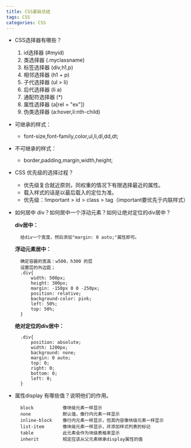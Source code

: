 ```yaml
---
title: CSS基础总结
tags: CSS
categories: CSS
---
```


* CSS选择器有哪些？
	1. id选择器		(#myid)
	2. 类选择器		(.myclassname)
	3. 标签选择器		(div,h1,p)
	4. 相邻选择器		(h1 + p)
	5. 子代选择器		(ul > li)
	6. 后代选择器		(li a)
	7. 通配符选择器	(*)
	8. 属性选择器		(a[rel = "ex"])
	9. 伪类选择器		(a:hover,li:nth-child)
	
* 可继承的样式：
	* font-size,font-family,color,ul,li,dl,dd,dt;
* 不可继承的样式：
	* border,padding,margin,width,height;
	
* CSS 优先级的选择过程？
	* 优先级复合就近原则，同权重的情况下有限选择最近的属性。
	* 载入样式的话是以最后载入的定位为准。
	* 优先级：!important > id > class > tag（important要优先于内联样式）

* 如何居中 div？如何居中一个浮动元素？如何让绝对定位的div居中？

	**div居中：**

		给div一个宽度，然后添加"margin: 0 auto;"属性即可。

	**浮动元素居中：**

		确定容器的宽高：w500，h300 的层
		设置层的外边距；
		.div{
			width: 500px;
			height: 300px;			
			margin: -150px 0 0 -250px;
			position: relative;
			background-color: pink;
			left: 50%;
			top: 50%;
		}

	**绝对定位的div居中：**

		.div{
			position: absolute;
			width: 1200px;
			background: none;
			margin: 0 auto;
			top: 0;
			right: 0;
			bottom: 0;
			left: 0;			
		}

* 属性display 有哪些值？说明他们的作用。

		block			像块级元素一样显示
		none			默认值，像行内元素一样显示
		inline-block	像行内元素一样显示，但其内容像块级元素一样显示
		list-item		像块级元素一样显示，并添加样式列表的标记
		table			此元素会作为块级表格来显示
		inherit			规定应该从父元素继承display属性的值


	